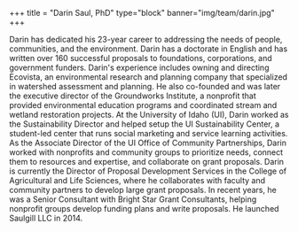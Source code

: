 +++
title = "Darin Saul, PhD"
type="block"
banner="img/team/darin.jpg"
+++

Darin has dedicated his 23-year career to addressing the needs of people, communities, and the environment. Darin has a doctorate in English and has written over 160 successful proposals to foundations, corporations, and government funders. Darin's experience includes owning and directing Ecovista, an environmental research and planning company that specialized in watershed assessment and planning. He also co-founded and was later the executive director of the Groundworks Institute, a nonprofit that provided environmental education programs and coordinated stream and wetland restoration projects. At the University of Idaho (UI), Darin worked as the Sustainability Director and helped setup the UI Sustainability Center, a student-led center that runs social marketing and service learning activities. As the Associate Director of the UI Office of Community Partnerships, Darin worked with nonprofits and community groups to prioritize needs, connect them to resources and expertise, and collaborate on grant proposals. Darin is currently the Director of Proposal Development Services in the College of Agricultural and Life Sciences, where he collaborates with faculty and community partners to develop large grant proposals. In recent years, he was a Senior Consultant with Bright Star Grant Consultants, helping nonprofit groups develop funding plans and write proposals. He launched Saulgill LLC in 2014.